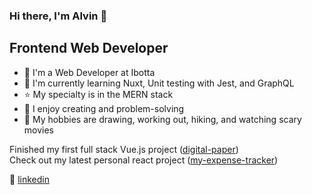 ### Hi there, I'm Alvin 👋

## Frontend Web Developer

- 💼 I'm a Web Developer at Ibotta
- 🧠 I'm currently learning Nuxt, Unit testing with Jest, and GraphQL
- ⭐ My specialty is in the MERN stack
- 💜 I enjoy creating and problem-solving
- 🎨 My hobbies are drawing, working out, hiking, and watching scary movies


Finished my first full stack Vue.js project ([digital-paper](https://github.com/aroblesgalit/digital-paper))  
Check out my latest personal react project ([my-expense-tracker](https://github.com/aroblesgalit/my-expense-tracker))  



👔 [linkedin][linkedin]

[website]: https://www.alvingalit.com/
[linkedin]: https://www.linkedin.com/in/aroblesgalit/
[demo]: https://aroblesgalit.github.io/css-hover-effects/
[demo2]: https://aroblesgalit.github.io/drawing-with-css/
